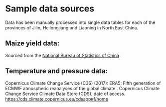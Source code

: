 # Sample data sources

Data has been manually processed into single data tables for each of the provinces of Jilin, Heilongjiang and Liaoning in North East China.

## Maize yield data:
Sourced from the [National Bureau of Statistics of China](http://www.stats.gov.cn/english/).

## Temperature and pressure data:
Copernicus Climate Change Service (C3S) (2017): ERA5: Fifth generation of ECMWF atmospheric reanalyses of the global climate . Copernicus Climate Change Service Climate Data Store (CDS), date of access. https://cds.climate.copernicus.eu/cdsapp#!/home
